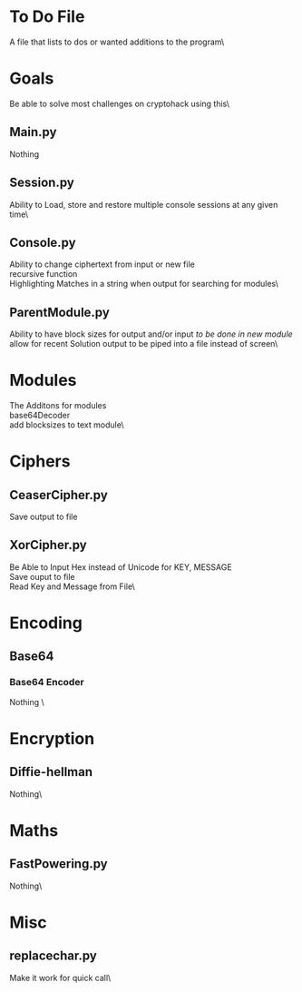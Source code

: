 # To Do File
A file that lists to dos or wanted additions to the program\

# Goals
Be able to solve most challenges on cryptohack using this\

## Main.py
Nothing

## Session.py
Ability to Load, store and restore multiple console sessions at any given time\

## Console.py
Ability to change ciphertext from input or new file\
recursive function\
Highlighting Matches in a string when output for searching for modules\

## ParentModule.py
Ability to have block sizes for output and/or input *to be done in new module*\
allow for recent Solution output to be piped into a file instead of screen\


# Modules
The Additons for modules\
base64Decoder\
add blocksizes to text module\

# Ciphers

## CeaserCipher.py
Save output to file

## XorCipher.py
Be Able to Input Hex instead of Unicode for KEY, MESSAGE\
Save ouput to file\
Read Key and Message from File\

# Encoding

## Base64

### Base64 Encoder
Nothing \



# Encryption

## Diffie-hellman
Nothing\

# Maths

## FastPowering.py
Nothing\


# Misc

## replacechar.py
Make it work for quick call\
